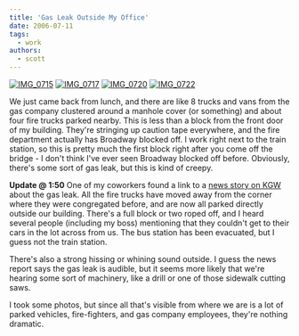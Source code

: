 ```yaml
---
title: 'Gas Leak Outside My Office'
date: 2006-07-11
tags:
  - work
authors:
  - scott
---
```


[![IMG_0715](/images/IMG_0715.JPG)](/gallery/pop-art/IMG_0715.JPG 'IMG_0715') [![IMG_0717](/images/IMG_0717.JPG)](/gallery/pop-art/IMG_0717.JPG 'IMG_0717') [![IMG_0720](/images/IMG_0720.JPG)](/gallery/pop-art/IMG_0720.JPG 'IMG_0720') [![IMG_0722](/images/IMG_0722.JPG)](/gallery/pop-art/IMG_0722.JPG 'IMG_0722')

We just came back from lunch, and there are like 8 trucks and vans from the gas company clustered around a manhole cover (or something) and about four fire trucks parked nearby. This is less than a block from the front door of my building. They're stringing up caution tape everywhere, and the fire department actually has Broadway blocked off. I work right next to the train station, so this is pretty much the first block right after you come off the bridge - I don't think I've ever seen Broadway blocked off before. Obviously, there's some sort of gas leak, but this is kind of creepy.

**Update @ 1:50** One of my coworkers found a link to a [news story on KGW](http://www.kgw.com/news-local/stories/kgw_071106_news_gas_leak_.1eb62c4.html) about the gas leak. All the fire trucks have moved away from the corner where they were congregated before, and are now all parked directly outside our building. There's a full block or two roped off, and I heard several people (including my boss) mentioning that they couldn't get to their cars in the lot across from us. The bus station has been evacuated, but I guess not the train station.

There's also a strong hissing or whining sound outside. I guess the news report says the gas leak is audible, but it seems more likely that we're hearing some sort of machinery, like a drill or one of those sidewalk cutting saws.

I took some photos, but since all that's visible from where we are is a lot of parked vehicles, fire-fighters, and gas company employees, they're nothing dramatic.
